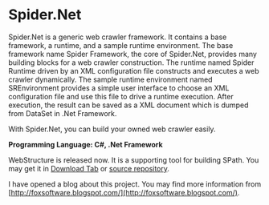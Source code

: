 # Spider.Net #

Spider.Net is a generic web crawler framework. It contains a base framework, a runtime, and a sample runtime environment. The base framework name Spider Framework, the core of Spider.Net, provides many building blocks for a web crawler construction. The runtime named Spider Runtime driven by an XML configuration file constructs and executes a web crawler dynamically. The sample runtime environment named SREnvironment provides a simple user interface to choose an XML configuration file and use this file to drive a runtime execution. After execution, the result can be saved as a XML document which is dumped from DataSet in .Net Framework.

With Spider.Net, you can build your owned web crawler easily.



**Programming Language: C#, .Net Framework**


WebStructure is released now. It is a supporting tool for building SPath. You may get it in [Download Tab](http://code.google.com/p/spiderframework/downloads/list) or [source repository](http://spiderframework.googlecode.com/svn/trunk/WebStructure).


I have opened a blog about this project. You may find more information from [http://foxsoftware.blogspot.com/](http://foxsoftware.blogspot.com/).